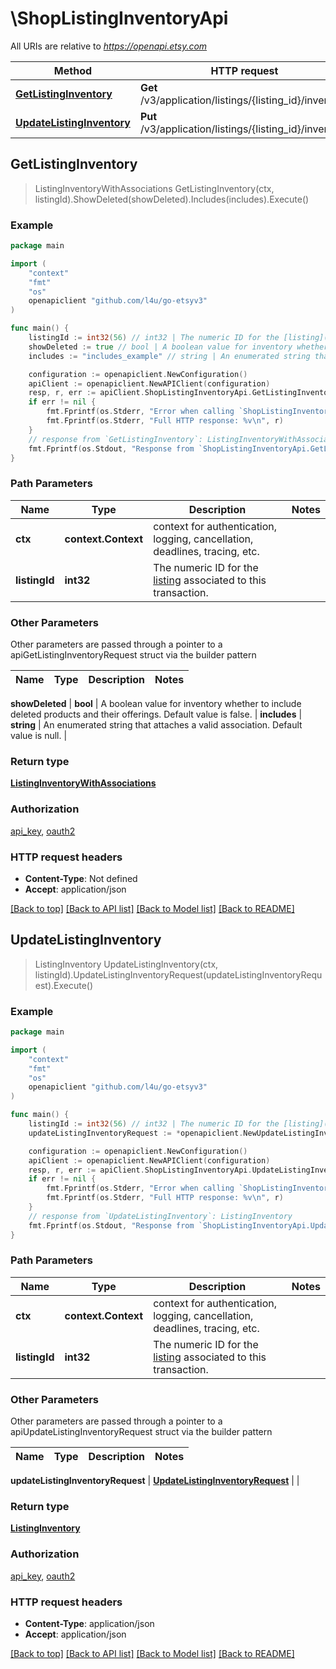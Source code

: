 # \ShopListingInventoryApi

All URIs are relative to *https://openapi.etsy.com*

Method | HTTP request | Description
------------- | ------------- | -------------
[**GetListingInventory**](ShopListingInventoryApi.md#GetListingInventory) | **Get** /v3/application/listings/{listing_id}/inventory | 
[**UpdateListingInventory**](ShopListingInventoryApi.md#UpdateListingInventory) | **Put** /v3/application/listings/{listing_id}/inventory | 



## GetListingInventory

> ListingInventoryWithAssociations GetListingInventory(ctx, listingId).ShowDeleted(showDeleted).Includes(includes).Execute()





### Example

```go
package main

import (
    "context"
    "fmt"
    "os"
    openapiclient "github.com/l4u/go-etsyv3"
)

func main() {
    listingId := int32(56) // int32 | The numeric ID for the [listing](/documentation/reference#tag/ShopListing) associated to this transaction.
    showDeleted := true // bool | A boolean value for inventory whether to include deleted products and their offerings. Default value is false. (optional)
    includes := "includes_example" // string | An enumerated string that attaches a valid association. Default value is null. (optional)

    configuration := openapiclient.NewConfiguration()
    apiClient := openapiclient.NewAPIClient(configuration)
    resp, r, err := apiClient.ShopListingInventoryApi.GetListingInventory(context.Background(), listingId).ShowDeleted(showDeleted).Includes(includes).Execute()
    if err != nil {
        fmt.Fprintf(os.Stderr, "Error when calling `ShopListingInventoryApi.GetListingInventory``: %v\n", err)
        fmt.Fprintf(os.Stderr, "Full HTTP response: %v\n", r)
    }
    // response from `GetListingInventory`: ListingInventoryWithAssociations
    fmt.Fprintf(os.Stdout, "Response from `ShopListingInventoryApi.GetListingInventory`: %v\n", resp)
}
```

### Path Parameters


Name | Type | Description  | Notes
------------- | ------------- | ------------- | -------------
**ctx** | **context.Context** | context for authentication, logging, cancellation, deadlines, tracing, etc.
**listingId** | **int32** | The numeric ID for the [listing](/documentation/reference#tag/ShopListing) associated to this transaction. | 

### Other Parameters

Other parameters are passed through a pointer to a apiGetListingInventoryRequest struct via the builder pattern


Name | Type | Description  | Notes
------------- | ------------- | ------------- | -------------

 **showDeleted** | **bool** | A boolean value for inventory whether to include deleted products and their offerings. Default value is false. | 
 **includes** | **string** | An enumerated string that attaches a valid association. Default value is null. | 

### Return type

[**ListingInventoryWithAssociations**](ListingInventoryWithAssociations.md)

### Authorization

[api_key](../README.md#api_key), [oauth2](../README.md#oauth2)

### HTTP request headers

- **Content-Type**: Not defined
- **Accept**: application/json

[[Back to top]](#) [[Back to API list]](../README.md#documentation-for-api-endpoints)
[[Back to Model list]](../README.md#documentation-for-models)
[[Back to README]](../README.md)


## UpdateListingInventory

> ListingInventory UpdateListingInventory(ctx, listingId).UpdateListingInventoryRequest(updateListingInventoryRequest).Execute()





### Example

```go
package main

import (
    "context"
    "fmt"
    "os"
    openapiclient "github.com/l4u/go-etsyv3"
)

func main() {
    listingId := int32(56) // int32 | The numeric ID for the [listing](/documentation/reference#tag/ShopListing) associated to this transaction.
    updateListingInventoryRequest := *openapiclient.NewUpdateListingInventoryRequest([]openapiclient.UpdateListingInventoryRequestProductsInner{*openapiclient.NewUpdateListingInventoryRequestProductsInner([]openapiclient.UpdateListingInventoryRequestProductsInnerOfferingsInner{*openapiclient.NewUpdateListingInventoryRequestProductsInnerOfferingsInner(float32(123), int32(123), false)})}) // UpdateListingInventoryRequest |  (optional)

    configuration := openapiclient.NewConfiguration()
    apiClient := openapiclient.NewAPIClient(configuration)
    resp, r, err := apiClient.ShopListingInventoryApi.UpdateListingInventory(context.Background(), listingId).UpdateListingInventoryRequest(updateListingInventoryRequest).Execute()
    if err != nil {
        fmt.Fprintf(os.Stderr, "Error when calling `ShopListingInventoryApi.UpdateListingInventory``: %v\n", err)
        fmt.Fprintf(os.Stderr, "Full HTTP response: %v\n", r)
    }
    // response from `UpdateListingInventory`: ListingInventory
    fmt.Fprintf(os.Stdout, "Response from `ShopListingInventoryApi.UpdateListingInventory`: %v\n", resp)
}
```

### Path Parameters


Name | Type | Description  | Notes
------------- | ------------- | ------------- | -------------
**ctx** | **context.Context** | context for authentication, logging, cancellation, deadlines, tracing, etc.
**listingId** | **int32** | The numeric ID for the [listing](/documentation/reference#tag/ShopListing) associated to this transaction. | 

### Other Parameters

Other parameters are passed through a pointer to a apiUpdateListingInventoryRequest struct via the builder pattern


Name | Type | Description  | Notes
------------- | ------------- | ------------- | -------------

 **updateListingInventoryRequest** | [**UpdateListingInventoryRequest**](UpdateListingInventoryRequest.md) |  | 

### Return type

[**ListingInventory**](ListingInventory.md)

### Authorization

[api_key](../README.md#api_key), [oauth2](../README.md#oauth2)

### HTTP request headers

- **Content-Type**: application/json
- **Accept**: application/json

[[Back to top]](#) [[Back to API list]](../README.md#documentation-for-api-endpoints)
[[Back to Model list]](../README.md#documentation-for-models)
[[Back to README]](../README.md)


